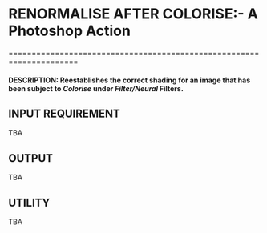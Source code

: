 # RENORMALISE AFTER COLORISE:- A Photoshop Action
=====================================================================

#### DESCRIPTION: Reestablishes the correct shading for an image that has been subject to _Colorise_ under _Filter/Neural_ Filters.

## INPUT REQUIREMENT
TBA

## OUTPUT
TBA

## UTILITY 
TBA

